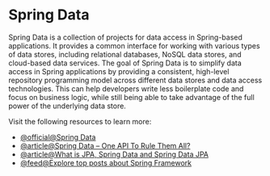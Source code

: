 # Spring Data

Spring Data is a collection of projects for data access in Spring-based applications. It provides a common interface for working with various types of data stores, including relational databases, NoSQL data stores, and cloud-based data services. The goal of Spring Data is to simplify data access in Spring applications by providing a consistent, high-level repository programming model across different data stores and data access technologies. This can help developers write less boilerplate code and focus on business logic, while still being able to take advantage of the full power of the underlying data store.

Visit the following resources to learn more:

- [@official@Spring Data](https://spring.io/projects/spring-data)
- [@article@Spring Data – One API To Rule Them All?](https://www.infoq.com/articles/spring-data-intro/)
- [@article@What is JPA, Spring Data and Spring Data JPA](https://www.amitph.com/jpa-and-spring-data-jpa/)
- [@feed@Explore top posts about Spring Framework](https://app.daily.dev/tags/spring?ref=roadmapsh)